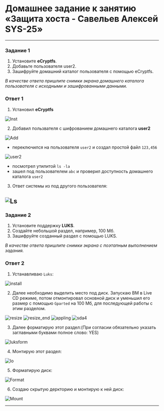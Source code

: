 # Домашнее задание к занятию  «Защита хоста - Савельев Алексей SYS-25»

------

### Задание 1

1. Установите **eCryptfs**.
2. Добавьте пользователя user2.
3. Зашифруйте домашний каталог пользователя с помощью eCryptfs.


*В качестве ответа  пришлите снимки экрана домашнего каталога пользователя с исходными и зашифрованными данными.*  

### Ответ 1

1. Установил **eCryptfs**

![Inst](scr/install.png)

2. Добавил пользвателя c шифрованием домашнего каталога **user2**

![Add](scr/adduser.png)

- переключился на пользователя `user2` и создал простой файл `123,456`

![user2](scr/user2.png)

- посмотрел утилитой `ls -la`
- зашел под пользователем `abc` и проверил доступность домашнего каталога `user2`

3. Ответ системы из под другого пользователя:

![Ls](scr/ls-la.png)
---

### Задание 2

1. Установите поддержку **LUKS**.
2. Создайте небольшой раздел, например, 100 Мб.
3. Зашифруйте созданный раздел с помощью LUKS.

*В качестве ответа пришлите снимки экрана с поэтапным выполнением задания.*

### Ответ 2

1. Устанавливаю `Luks`:

![install](scr/instluks.png)

2. Далее необходимо выделить место под диск. Запускаю ВМ в Live CD режиме, потом отмонтировал основной диск и уменьшил его размер с помощью      `Gparted` на 100 Мб, для последующей работы с этим разделом.

![resize](scr/resize.png)
![resize_end](scr/resizefin.png)
![appling](scr/appling.png)
![sda4](scr/sda4.png)

3. Далее форматирую этот раздел:(При согласии обязательно указать заглавными буквами полное слово: YES)

![luksform](scr/luksformat.png)

4. Монтирую этот раздел:

![lo](scr/luksOpen.png)

5. Форматирую диск:

![Format](scr/form.png)

6. Создаю скрытую деркторию и монтирую к ней диск:

![Mount](scr/mount.png)

---



